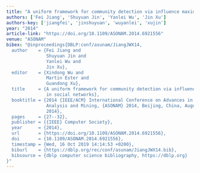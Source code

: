 ```yaml
---
title: "A uniform framework for community detection via influence maximization in social networks"
authors: ['Fei Jiang', 'Shuyuan Jin', 'Yanlei Wu', 'Jin Xu']
authors-key: ['jiangfei', 'jinshuyuan', 'wuyanlei', 'xujin']
year: "2014"
article-link: "https://doi.org/10.1109/ASONAM.2014.6921556"
venue: "ASONAM"
bibex: "@inproceedings{DBLP:conf/asunam/JiangJWX14,
  author    = {Fei Jiang and
               Shuyuan Jin and
               Yanlei Wu and
               Jin Xu},
  editor    = {Xindong Wu and
               Martin Ester and
               Guandong Xu},
  title     = {A uniform framework for community detection via influence maximization
               in social networks},
  booktitle = {2014 {IEEE/ACM} International Conference on Advances in Social Networks
               Analysis and Mining, {ASONAM} 2014, Beijing, China, August 17-20,
               2014},
  pages     = {27--32},
  publisher = {{IEEE} Computer Society},
  year      = {2014},
  url       = {https://doi.org/10.1109/ASONAM.2014.6921556},
  doi       = {10.1109/ASONAM.2014.6921556},
  timestamp = {Wed, 16 Oct 2019 14:14:53 +0200},
  biburl    = {https://dblp.org/rec/conf/asunam/JiangJWX14.bib},
  bibsource = {dblp computer science bibliography, https://dblp.org}
}"
---
```

